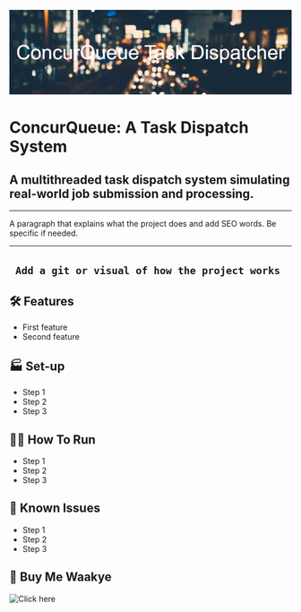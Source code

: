 ![Project Logo](Banner.png)

# ConcurQueue: A Task Dispatch System

## A multithreaded task dispatch system simulating real-world job submission and processing.

---

A paragraph that explains what the project does and add SEO words. Be specific if needed.

---
`
Add a git or visual of how the project works`
---

## 🛠 Features
- First feature
- Second feature


## 🏭 Set-up
- Step 1
- Step 2
- Step 3

## 🏃‍♀️ How To Run
- Step 1
- Step 2
- Step 3

## 🙊 Known Issues
- Step 1
- Step 2
- Step 3

## 🥘 Buy Me Waakye
![Click here](https://somesite.com)